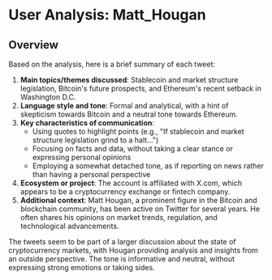 # User Analysis: Matt_Hougan

## Overview

Based on the analysis, here is a brief summary of each tweet:

1. **Main topics/themes discussed**: Stablecoin and market structure legislation, Bitcoin's future prospects, and Ethereum's recent setback in Washington D.C.
2. **Language style and tone**: Formal and analytical, with a hint of skepticism towards Bitcoin and a neutral tone towards Ethereum.
3. **Key characteristics of communication**:
	* Using quotes to highlight points (e.g., "If stablecoin and market structure legislation grind to a halt...")
	* Focusing on facts and data, without taking a clear stance or expressing personal opinions
	* Employing a somewhat detached tone, as if reporting on news rather than having a personal perspective
4. **Ecosystem or project**: The account is affiliated with X.com, which appears to be a cryptocurrency exchange or fintech company.
5. **Additional context**: Matt Hougan, a prominent figure in the Bitcoin and blockchain community, has been active on Twitter for several years. He often shares his opinions on market trends, regulation, and technological advancements.

The tweets seem to be part of a larger discussion about the state of cryptocurrency markets, with Hougan providing analysis and insights from an outside perspective. The tone is informative and neutral, without expressing strong emotions or taking sides.